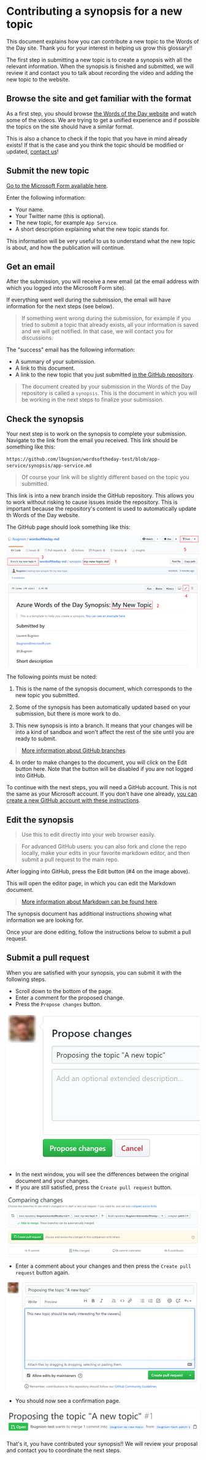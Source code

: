 # Contributing a synopsis for a new topic

This document explains how you can contribute a new topic to the Words of the Day site. Thank you for your interest in helping us grow this glossary!!

The first step in submitting a new topic is to create a synopsis with all the relevant information. When the synopsis is finished and submitted, we will review it and contact you to talk about recording the video and adding the new topic to the website.

## Browse the site and get familiar with the format

As a first step, you should browse [the Words of the Day website](http://gslb.ch/wod) and watch some of the videos. We are trying to get a unified experience and if possible the topics on the site should have a similar format.

This is also a chance to check if the topic that you have in mind already exists! If that is the case and you think the topic should be modified or updated, [contact us](mailto:lbugnion@microsoft.com)!

## Submit the new topic

[Go to the Microsoft Form available here](http://gslb.ch/wod-form-new).

Enter the following information:

- Your name.
- Your Twitter name (this is optional).
- The new topic, for example `App Service`.
- A short description explaining what the new topic stands for.

This information will be very useful to us to understand what the new topic is about, and how the publication will continue.

## Get an email

After the submission, you will receive a new email (at the email address with which you logged into the Microsoft Form site).

If everything went well during the submission, the email will have information for the next steps (see below).

> If something went wrong during the submission, for example if you tried to submit a topic that already exists, all your information is saved and we will get notified. In that case, we will contact you for discussions.

The "success" email has the following information:

- A summary of your submission.
- A link to this document.
- A link to the new topic that you just submitted [in the GitHub repository](https://github.com/lbugnion/wordsoftheday-md).

> The document created by your submission in the Words of the Day repository is called a `synopsis`. This is the document in which you will be working in the next steps to finalize your submission.

## Check the synopsis

Your next step is to work on the synopsis to complete your submission. Navigate to the link from the email you received. This link should be something like this:

`https://github.com/lbugnion/wordsoftheday-test/blob/app-service/synopsis/app-service.md`

> Of course your link will be slightly different based on the topic you submitted.

This link is into a new branch inside the GitHub repository. This allows you to work without risking to cause issues inside the repository. This is important because the repository's content is used to automatically update th Words of the Day website.

The GitHub page should look something like this:

![GitHub page for new topic](./images/2020-06-07_13-39-56.png)

The following points must be noted:

1. This is the name of the synopsis document, which corresponds to the new topic you submitted.

2. Some of the synopsis has been automatically updated based on your submission, but there is more work to do.

3. This new synopsis is into a branch. It means that your changes will be into a kind of sandbox and won't affect the rest of the site until you are ready to submit.

> [More information about GitHub branches](https://help.github.com/en/github/collaborating-with-issues-and-pull-requests/about-branches).

4. In order to make changes to the document, you will click on the Edit button here. Note that the button will be disabled if you are not logged into GitHub. 

To continue with the next steps, you will need a GitHub account. This is not the same as your Microsoft account. If you don't have one already, [you can create a new GitHub account with these instructions](https://help.github.com/en/github/getting-started-with-github/signing-up-for-github).

## Edit the synopsis

> Use this to edit directly into your web browser easily.

> For advanced GitHub users: you can also fork and clone the repo locally, make your edits in your favorite markdown editor, and then submit a pull request to the main repo.

After logging into GitHub, press the Edit button (#4 on the image above).

This will open the editor page, in which you can edit the Markdown document. 

> [More information about Markdown can be found here](https://www.markdownguide.org/).

The synopsis document has additional instructions showing what information we are looking for.

Once your are done editing, follow the instructions below to submit a pull request.

## Submit a pull request

When you are satisfied with your synopsis, you can submit it with the following steps.

- Scroll down to the bottom of the page.
- Enter a comment for the proposed change.
- Press the `Propose changes` button.

![Propose changes](./images/2020-06-07_17-48-20.png)

- In the next window, you will see the differences between the original document and your changes.
- If you are still satisfied, press the `Create pull request` button.

![Create pull request](./images/2020-06-07_17-52-42.png)

- Enter a comment about your changes and then press the `Create pull request` button again.

![Commenting on the pull request](./images/2020-06-07_17-54-51.png)

- You should now see a confirmation page.

![Confirmation page](./images/2020-06-07_17-56-29.png)

That's it, you have contributed your synopsis!! We will review your proposal and contact you to coordinate the next steps.